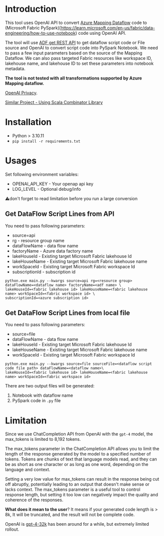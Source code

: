 # Introduction

This tool uses OpenAI API to convert [Azure Mapping Dataflow](https://learn.microsoft.com/en-us/azure/data-factory/concepts-data-flow-overview) code to (Microsoft Fabric PySpark)[https://learn.microsoft.com/en-us/fabric/data-engineering/how-to-use-notebook) code using OpenAI API. 

The tool will use [ADF get REST API](https://learn.microsoft.com/en-us/rest/api/datafactory/pipelines/get?tabs=HTTP) to get dataflow script code or File source and OpenAI to convert script code into PySpark Notebook. 
We need to pass a few input parameters based on the source of the Mapping Dataflow. 
We can also pass targeted Fabric resources like workspace ID, lakehouse name, and lakehouse ID to set these parameters into notebook metadata.

**The tool is not tested with all transformations supported by Azure Mapping dataflow.**


[OpenAI Privacy](https://openai.com/enterprise-privacy).

[Similar Project - Using Scala Combinator Library](https://github.com/sethiaarun/mapping-data-flow-to-spark)

# Installation

- Python > 3.10.11
- ```pip install -r requirements.txt```

# Usages
Set following environment variables:
- OPENAI_API_KEY - Your openap api key
- LOG_LEVEL - Optional debug/info

:warning:don't forget to read limitation before you run a large conversion

## Get DataFlow Script Lines from API

You need to pass following parameters:
- source=api
- rg - resource group name
- dataFlowName - data flow name
- factoryName - Azure data factory name
- lakeHouseId - Existing target Microsoft Fabric lakehouse Id
- lakeHouseName - Existing target Microsoft Fabric lakehouse name
- workSpaceId - Existing target Microsoft Fabric workspace Id
- subscriptionId - subscription id

```
python.exe main.py --kwargs source=api rg=<resource group> dataFlowName=<dataflow name> factoryName=<adf name> \
lakeHouseId=<fabric lakehouse id> lakeHouseName=<fabric lakehouse name> workSpaceId=<fabric workspace id> \
subscriptionId=<azure subscription id> 
```
## Get DataFlow Script Lines from local file

You need to pass following parameters:
- source=file
- dataFlowName - data flow name
- lakeHouseId - Existing target Microsoft Fabric lakehouse Id
- lakeHouseName - Existing target Microsoft Fabric lakehouse name
- workSpaceId - Existing target Microsoft Fabric workspace Id


```
python.exe main.py --kwargs source=file sourceFile=<dataflow script code file path> dataFlowName=<dataflow name>\
lakeHouseId=<fabric lakehouse id> lakeHouseName=<fabric lakehouse name> workSpaceId=<fabric workspace id>
```
There are two output files will be generated:

1. Notebook with dataflow name
2. PySpark code in `.py` file

# Limitation

Since we use ChatCompletion API from OpenAI with the `gpt-4` model, the max_tokens is limited to 8,192 tokens.

The max_tokens parameter in the ChatCompletion API allows you to limit the length of the response generated by 
the model to a specified number of tokens. Tokens are chunks of text that language models read, 
and they can be as short as one character or as long as one word, depending on the language and context.

Setting a very low value for max_tokens can result in the response being cut off abruptly, potentially leading to 
an output that doesn't make sense or lacks context. The max_tokens parameter is a useful tool to control response 
length, but setting it too low can negatively impact the quality and coherence of the responses. 

**What does it mean to the user**? It means if your generated code length is > 8k, It will be truncated, and the result will not be complete code.

OpenAI is [gpt-4-32k](https://help.openai.com/en/articles/7102672-how-can-i-access-gpt-4) has been around for a while, but extremely limited rollout.


